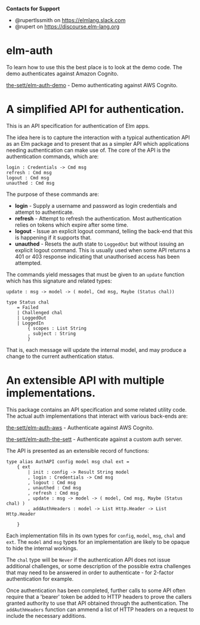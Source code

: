 **Contacts for Support**
- @rupertlssmith on https://elmlang.slack.com
- @rupert on https://discourse.elm-lang.org

# elm-auth

To learn how to use this the best place is to look at the demo code. The demo authenticates against Amazon Cognito.

[the-sett/elm-auth-demo](https://github.com/the-sett/elm-auth-demo) - Demo authenticating against AWS Cognito.

# A simplified API for authentication.

This is an API specification for authentication of Elm apps.

The idea here is to capture the interaction with a typical authentication API as
an Elm package and to present that as a simpler API which applications needing
authentication can make use of. The core of the API is the authentication commands, which are:

```
login : Credentials -> Cmd msg
refresh : Cmd msg
logout : Cmd msg
unauthed : Cmd msg
```

The purpose of these commands are:

* **login** - Supply a username and password as login credentials and attempt to authenticate.
* **refresh** - Attempt to refresh the authentication. Most authentication relies on tokens which expire after some time.
* **logout** - Issue an explicit logout command, telling the back-end that this is
happening if it supports that.
* **unauthed** - Resets the auth state to `LoggedOut` but without issuing an explicit
logout command. This is usually used when some API returns a 401 or 403 response
indicating that unauthorised access has been attempted.

The commands yield messages that must be given to an `update` function which has
this signature and related types:

```
update : msg -> model -> ( model, Cmd msg, Maybe (Status chal))

type Status chal
    = Failed
    | Challenged chal
    | LoggedOut
    | LoggedIn
        { scopes : List String
        , subject : String
        }
```

That is, each message will update the internal model, and may produce a change
to the current authentication status.

# An extensible API with multiple implementations.

This package contains an API specification and some related utility code. The actual auth implementations that interact with various back-ends are:


[the-sett/elm-auth-aws](https://github.com/the-sett/elm-auth-aws) - Authenticate against AWS Cognito.

[the-sett/elm-auth-the-sett](https://github.com/the-sett/elm-auth-the-sett) - Authenticate against a custom auth server.

The API is presented as an extensible record of functions:

```
type alias AuthAPI config model msg chal ext =
    { ext
        | init : config -> Result String model
        , login : Credentials -> Cmd msg
        , logout : Cmd msg
        , unauthed : Cmd msg
        , refresh : Cmd msg
        , update : msg -> model -> ( model, Cmd msg, Maybe (Status chal) )
        , addAuthHeaders : model -> List Http.Header -> List Http.Header

    }
```

Each implementation fills in its own types for `config`, `model`, `msg`, `chal` and `ext`. The `model` and `msg` types for an implementation are likely to be opaque to hide the internal workings.

The `chal` type will be `Never` if the authentication API does not issue additional challenges, or some description of the possible extra challenges
that may need to be answered in order to authenticate - for 2-factor authentication for example.

Once authentication has been completed, further calls to some API often require
that a 'bearer' token be added to HTTP headers to prove the callers granted authority to use that API obtained through the authentication. The `addAuthHeaders` function can ammend a list of HTTP headers on a request to include the necessary additions.
